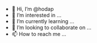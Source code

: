 - 👋 Hi, I’m @hodap
- 👀 I’m interested in ...
- 🌱 I’m currently learning ...
- 💞️ I’m looking to collaborate on ...
- 📫 How to reach me ...

<!---
hodap/hodap is a ✨ special ✨ repository because its `README.md` (this file) appears on your GitHub profile.
You can click the Preview link to take a look at your changes.
--->

